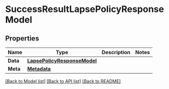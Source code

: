 # SuccessResultLapsePolicyResponseModel

## Properties

Name | Type | Description | Notes
------------ | ------------- | ------------- | -------------
**Data** | [**LapsePolicyResponseModel**](LapsePolicyResponseModel.md) |  | 
**Meta** | [**Metadata**](Metadata.md) |  | 

[[Back to Model list]](../README.md#documentation-for-models) [[Back to API list]](../README.md#documentation-for-api-endpoints) [[Back to README]](../README.md)


